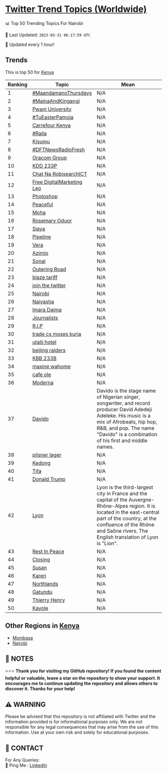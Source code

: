 [Twitter Trend Topics (Worldwide)](https://github.com/ErcinDedeoglu/Twitter-Trend-Topics)
==========


📊 Top 50 Trending Topics For Nairobi

📆 Last Updated: `2023-03-31 06:17:59 UTC`

🔧 Updated every 1 hour!


## Trends

This is top 50 for [Kenya](</Kenya>)

| Ranking | Topic | Mean |
| ------- | ------------ | ------------ |
| 1 | [#MaandamanoThursdays](http://twitter.com/search?q=%23MaandamanoThursdays) | N/A |
| 2 | [#MainaAndKingangi](http://twitter.com/search?q=%23MainaAndKingangi) | N/A |
| 3 | [Pwani University](http://twitter.com/search?q=Pwani+University) | N/A |
| 4 | [#TuEasterPamoja](http://twitter.com/search?q=%23TuEasterPamoja) | N/A |
| 5 | [Carrefour Kenya](http://twitter.com/search?q=Carrefour+Kenya) | N/A |
| 6 | [#Raila](http://twitter.com/search?q=%23Raila) | N/A |
| 7 | [Kisumu](http://twitter.com/search?q=Kisumu) | N/A |
| 8 | [#DFTNewsRadioFresh](http://twitter.com/search?q=%23DFTNewsRadioFresh) | N/A |
| 9 | [Oracom Group](http://twitter.com/search?q=Oracom+Group) | N/A |
| 10 | [KDD 233P](http://twitter.com/search?q=KDD+233P) | N/A |
| 11 | [Chat Na RobisearchICT](http://twitter.com/search?q=Chat+Na+RobisearchICT) | N/A |
| 12 | [Free DigitalMarketing Leo](http://twitter.com/search?q=Free+DigitalMarketing+Leo) | N/A |
| 13 | [Photoshop](http://twitter.com/search?q=Photoshop) | N/A |
| 14 | [Peaceful](http://twitter.com/search?q=Peaceful) | N/A |
| 15 | [Moha](http://twitter.com/search?q=Moha) | N/A |
| 16 | [Rosemary Oduor](http://twitter.com/search?q=Rosemary+Oduor) | N/A |
| 17 | [Siaya](http://twitter.com/search?q=Siaya) | N/A |
| 18 | [Pipeline](http://twitter.com/search?q=Pipeline) | N/A |
| 19 | [Vera](http://twitter.com/search?q=Vera) | N/A |
| 20 | [Azimio](http://twitter.com/search?q=Azimio) | N/A |
| 21 | [Sonal](http://twitter.com/search?q=Sonal) | N/A |
| 22 | [Outering Road](http://twitter.com/search?q=Outering+Road) | N/A |
| 23 | [blaze tariff](http://twitter.com/search?q=blaze+tariff) | N/A |
| 24 | [join the twitter](http://twitter.com/search?q=join+the+twitter) | N/A |
| 25 | [Nairobi](http://twitter.com/search?q=Nairobi) | N/A |
| 26 | [Naivasha](http://twitter.com/search?q=Naivasha) | N/A |
| 27 | [Imara Daima](http://twitter.com/search?q=Imara+Daima) | N/A |
| 28 | [Journalists](http://twitter.com/search?q=Journalists) | N/A |
| 29 | [R.I.P](http://twitter.com/search?q=R.I.P) | N/A |
| 30 | [trade cs moses kuria](http://twitter.com/search?q=trade+cs+moses+kuria) | N/A |
| 31 | [utalii hotel](http://twitter.com/search?q=utalii+hotel) | N/A |
| 32 | [beijing raiders](http://twitter.com/search?q=beijing+raiders) | N/A |
| 33 | [KBB 233B](http://twitter.com/search?q=KBB+233B) | N/A |
| 34 | [maxine wahome](http://twitter.com/search?q=maxine+wahome) | N/A |
| 35 | [cafe ole](http://twitter.com/search?q=cafe+ole) | N/A |
| 36 | [Moderna](http://twitter.com/search?q=Moderna) | N/A |
| 37 | [Davido](http://twitter.com/search?q=Davido) | Davido is the stage name of Nigerian singer, songwriter, and record producer David Adedeji Adeleke. His music is a mix of Afrobeats, hip hop, R&B, and pop. The name "Davido" is a combination of his first and middle names. |
| 38 | [pilsner lager](http://twitter.com/search?q=pilsner+lager) | N/A |
| 39 | [Kedong](http://twitter.com/search?q=Kedong) | N/A |
| 40 | [Tifa](http://twitter.com/search?q=Tifa) | N/A |
| 41 | [Donald Trump](http://twitter.com/search?q=Donald+Trump) | N/A |
| 42 | [Lyon](http://twitter.com/search?q=Lyon) | Lyon is the third-largest city in France and the capital of the Auvergne-Rhône-Alpes region. It is located in the east-central part of the country, at the confluence of the Rhône and Saône rivers. The English translation of Lyon is "Lion". |
| 43 | [Rest In Peace](http://twitter.com/search?q=Rest+In+Peace) | N/A |
| 44 | [Closing](http://twitter.com/search?q=Closing) | N/A |
| 45 | [Susan](http://twitter.com/search?q=Susan) | N/A |
| 46 | [Karen](http://twitter.com/search?q=Karen) | N/A |
| 47 | [Northlands](http://twitter.com/search?q=Northlands) | N/A |
| 48 | [Gatundu](http://twitter.com/search?q=Gatundu) | N/A |
| 49 | [Thierry Henry](http://twitter.com/search?q=Thierry+Henry) | N/A |
| 50 | [Kayole](http://twitter.com/search?q=Kayole) | N/A |



## Other Regions in [Kenya](</Kenya>)

* [Mombasa](</Kenya/Mombasa.md>)
* [Nairobi](</Kenya/Nairobi.md>)



## 📝 NOTES

⭐⭐⭐ **Thank you for visiting my GitHub repository! If you found the content helpful or valuable, leave a star on the repository to show your support. It encourages me to continue updating the repository and allows others to discover it. Thanks for your help!**


## ⚠️ WARNING

Please be advised that this repository is not affiliated with Twitter and the information provided is for informational purposes only. We are not responsible for any legal consequences that may arise from the use of this information. Use at your own risk and solely for educational purposes.


## 📨 CONTACT

 For Any Queries:  
            🏓 Ping Me : [LinkedIn](https://www.linkedin.com/in/ercindedeoglu/)
